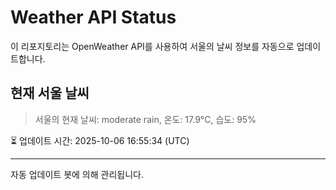 
# Weather API Status

이 리포지토리는 OpenWeather API를 사용하여 서울의 날씨 정보를 자동으로 업데이트합니다.

## 현재 서울 날씨
> 서울의 현재 날씨: moderate rain, 온도: 17.9°C, 습도: 95%

⏳ 업데이트 시간: 2025-10-06 16:55:34 (UTC)

---
자동 업데이트 봇에 의해 관리됩니다.
